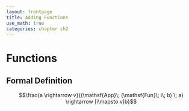 ```yaml
---
layout: frontpage
title: Adding Functions
use_math: true
categories: chapter ch2
---
```


# Functions

## Formal Definition

$$\frac{a \rightarrow v}{(\mathsf{App}\; (\mathsf{Fun}\; i\; b) \; a) \rightarrow [i\mapsto v]b}$$